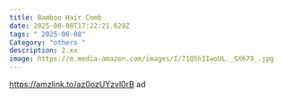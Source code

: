 ```yaml
---
title: Bamboo Hair Comb
date: 2025-06-08T17:22:21.629Z
tags: " 2025-06-08"
Category: "others "
description: 2.xx
image: https://m.media-amazon.com/images/I/71Q5hIIwoUL._SX679_.jpg
---
```

https://amzlink.to/az0ozUYzvl0rB   ad